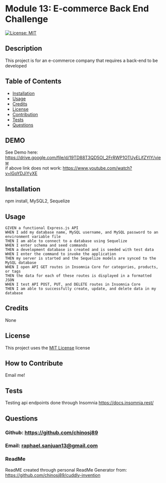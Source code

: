 
  # Module 13: E-commerce Back End Challenge

  [![License: MIT](https://img.shields.io/badge/License-MIT-yellow.svg)](https://opensource.org/licenses/MIT)

 
  ## Description
  This project is for an e-commerce company that requires a back-end to be developed
  <!-- Add a screenshot of your application here -->
  ## Table of Contents
  - [Installation](#installation)
  - [Usage](#usage)
  - [Credits](#credits)
  - [License](#license)
  - [Contribution](#how-to-contribute)
  - [Tests](#tests)
  - [Questions](#questions)

  ## DEMO
  See Demo here: https://drive.google.com/file/d/19TD88T3QD5Ol_2FrRWP1OTUyELifZYlY/view <br/>
  if above link does not work: https://www.youtube.com/watch?v=lGoYDJiYyXE
  ## Installation
  npm install, MySQL2, Sequelize
  
  ## Usage 
  ```
  GIVEN a functional Express.js API
WHEN I add my database name, MySQL username, and MySQL password to an environment variable file
THEN I am able to connect to a database using Sequelize
WHEN I enter schema and seed commands
THEN a development database is created and is seeded with test data
WHEN I enter the command to invoke the application
THEN my server is started and the Sequelize models are synced to the MySQL database
WHEN I open API GET routes in Insomnia Core for categories, products, or tags
THEN the data for each of these routes is displayed in a formatted JSON
WHEN I test API POST, PUT, and DELETE routes in Insomnia Core
THEN I am able to successfully create, update, and delete data in my database
  ```
  
  ## Credits
  None
  
  ## License
  This project uses the [MIT License](https://opensource.org/licenses/MIT) license
  
  ## How to Contribute
  Email me!
  
  ## Tests
  Testing api endpoints done through Insomnia https://docs.insomnia.rest/
  
  ## Questions
  ### Github: https://github.com/chinosj89
  ### Email: raphael.sanjuan13@gmail.com
  
  ### ReadMe 
  ReadME created through personal ReadMe Generator from: https://github.com/chinosj89/cuddly-invention
